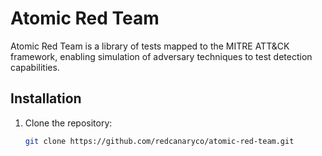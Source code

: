 # Atomic Red Team

Atomic Red Team is a library of tests mapped to the MITRE ATT&CK framework, enabling simulation of adversary techniques to test detection capabilities.

## Installation

1. Clone the repository:
   ```bash
   git clone https://github.com/redcanaryco/atomic-red-team.git
